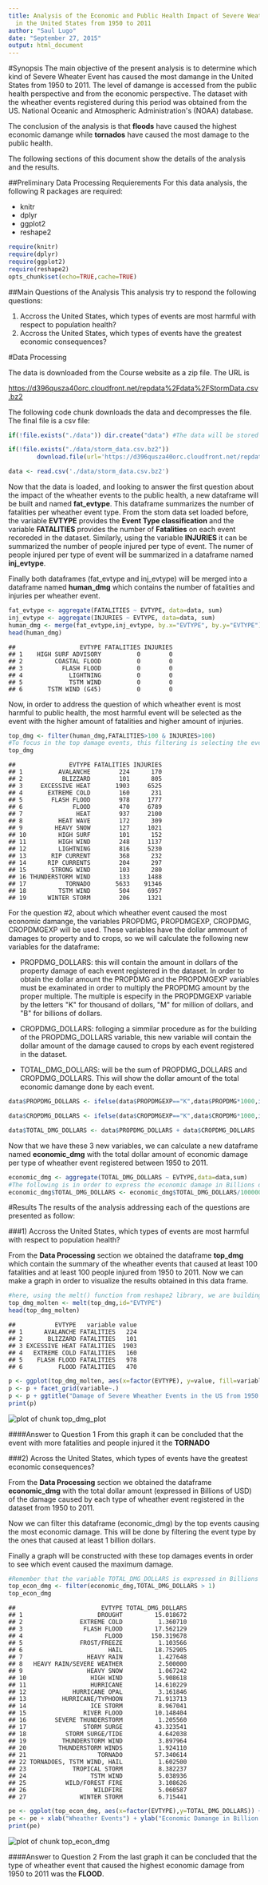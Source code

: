 ```yaml
---
title: Analysis of the Economic and Public Health Impact of Severe Weather Events
  in the United States from 1950 to 2011
author: "Saul Lugo"
date: "September 27, 2015"
output: html_document
---
```


#Synopsis
The main objective of the present analysis is to determine which kind of Severe Wheater Event has caused the most damange in the United States from 1950 to 2011. The level of damange is accessed from the public health perspective and from the economic perspective. The dataset with the wheather events registered during this period was obtained from the US. National Oceanic and Atmospheric Administration's (NOAA) database.

The conclusion of the analysis is that **floods** have caused the highest economic damange while **tornados** have caused the most damage to the public health.

The following sections of this document show the details of the analysis and the results.

##Preliminary Data Processing Requierements
For this data analysis, the following R packages are required:

- knitr
- dplyr
- ggplot2
- reshape2


```r
require(knitr)
require(dplyr)
require(ggplot2)
require(reshape2)
opts_chunk$set(echo=TRUE,cache=TRUE)
```
##Main Questions of the Analysis
This analysis try to respond the following questions:

1) Accross the United States, which types of events are most harmful with respect to population health?
2) Accross the United States, which types of events have the greatest economic consequences?

#Data Processing

The data is downloaded from the Course website as a zip file. The URL is

https://d396qusza40orc.cloudfront.net/repdata%2Fdata%2FStormData.csv.bz2

The following code chunk downloads the data and decompresses the file. The final file is a csv file:


```r
if(!file.exists("./data")) dir.create("data") #The data will be stored inside a directory named data in your working directory for this project

if(!file.exists("./data/storm_data.csv.bz2"))
        download.file(url='https://d396qusza40orc.cloudfront.net/repdata%2Fdata%2FStormData.csv.bz2',destfile="./data/storm_data.csv.bz2",method="curl")

data <- read.csv('./data/storm_data.csv.bz2')
```

Now that the data is loaded, and looking to answer the first question about the impact of the wheather events to the public health, a new dataframe will be built and named **fat_evtype**. This dataframe summarizes the number of fatalities per wheather event type. From the stom data set loaded before, the variable **EVTYPE** provides the **Event Type classification** and the variable **FATALITIES** provides the number of **Fatalities** on each event recoreded in the dataset. Similarly, using the variable **INJURIES** it can be summarized the number of people injured per type of event. The numer of people injured per type of event will be summarized in a dataframe named **inj_evtype**.

Finally both dataframes (fat_evtype and inj_evtype) will be merged into a dataframe named **human_dmg** which contains the number of fatalities and injuries per wheather event.


```r
fat_evtype <- aggregate(FATALITIES ~ EVTYPE, data=data, sum)
inj_evtype <- aggregate(INJURIES ~ EVTYPE, data=data, sum)
human_dmg <- merge(fat_evtype,inj_evtype, by.x="EVTYPE", by.y="EVTYPE")
head(human_dmg)
```

```
##                  EVTYPE FATALITIES INJURIES
## 1    HIGH SURF ADVISORY          0        0
## 2         COASTAL FLOOD          0        0
## 3           FLASH FLOOD          0        0
## 4             LIGHTNING          0        0
## 5             TSTM WIND          0        0
## 6       TSTM WIND (G45)          0        0
```

Now, in order to address the question of which wheather event is most harmful to public health, the most harmful event will be selected as the event with the higher amount of fatalities and higher amount of injuries. 


```r
top_dmg <- filter(human_dmg,FATALITIES>100 & INJURIES>100)
#To focus in the top damage events, this filtering is selecting the events with at least 100 fatalities and at least 100 people injured. The result is stored in a dataframe named top_dmg
top_dmg
```

```
##               EVTYPE FATALITIES INJURIES
## 1          AVALANCHE        224      170
## 2           BLIZZARD        101      805
## 3     EXCESSIVE HEAT       1903     6525
## 4       EXTREME COLD        160      231
## 5        FLASH FLOOD        978     1777
## 6              FLOOD        470     6789
## 7               HEAT        937     2100
## 8          HEAT WAVE        172      309
## 9         HEAVY SNOW        127     1021
## 10         HIGH SURF        101      152
## 11         HIGH WIND        248     1137
## 12         LIGHTNING        816     5230
## 13       RIP CURRENT        368      232
## 14      RIP CURRENTS        204      297
## 15       STRONG WIND        103      280
## 16 THUNDERSTORM WIND        133     1488
## 17           TORNADO       5633    91346
## 18         TSTM WIND        504     6957
## 19      WINTER STORM        206     1321
```

For the question #2, about which wheather event caused the most economic damange, the variables PROPDMG, PROPDMGEXP, CROPDMG, CROPDMGEXP will be used. These variables have the dollar ammount of damages to property and to crops, so we will calculate the following new variables for the dataframe:

- PROPDMG_DOLLARS: this will contain the amount in dollars of the property damage of each event registered in the dataset. In order to obtain the dollar amount the PROPDMG and the PROPDMGEXP variables must be examinated in order to multiply the PROPDMG amount by the proper multiple. The multiple is especify in the PROPDMGEXP variable by the letters "K" for thousand of dollars, "M" for million of dollars, and "B" for billions of dollars.

- CROPDMG_DOLLARS: folloging a simmilar procedure as for the building of the PROPDMG_DOLLARS variable, this new variable will contain the dollar amount of the damage caused to crops by each event registered in the dataset.

- TOTAL_DMG_DOLLARS: will be the sum of PROPDMG_DOLLARS and CROPDMG_DOLLARS. This will show the dollar amount of the total economic damange done by each event.


```r
data$PROPDMG_DOLLARS <- ifelse(data$PROPDMGEXP=="K",data$PROPDMG*1000,ifelse(data$PROPDMGEXP=="M",data$PROPDMG*1000000,ifelse(data$PROPDMGEXP=="B",data$PROPDMG*1000000000,data$PROPDMG)))

data$CROPDMG_DOLLARS <- ifelse(data$CROPDMGEXP=="K",data$CROPDMG*1000,ifelse(data$CROPDMGEXP=="M",data$CROPDMG*1000000,ifelse(data$CROPDMGEXP=="B",data$CROPDMG*1000000000,data$CROPDMG)))

data$TOTAL_DMG_DOLLARS <- data$PROPDMG_DOLLARS + data$CROPDMG_DOLLARS
```

Now that we have these 3 new variables, we can calculate a new dataframe named **economic_dmg** with the total dollar amount of economic damage per type of wheather event registered between 1950 to 2011.


```r
economic_dmg <- aggregate(TOTAL_DMG_DOLLARS ~ EVTYPE,data=data,sum)
#The following is in order to express the economic damage in Billions of USD
economic_dmg$TOTAL_DMG_DOLLARS <- economic_dmg$TOTAL_DMG_DOLLARS/1000000000
```


#Results
The results of the analysis addressing each of the questions are presented as follow:

###1) Accross the United States, which types of events are most harmful with respect to population health?

From the **Data Processing** section we obtained the dataframe **top_dmg** which contain the summary of the wheather events that caused at least 100 fatalities and at least 100 people injured from 1950 to 2011. Now we can make a graph in order to visualize the results obtained in this data frame.


```r
#here, using the melt() function from reshape2 library, we are building a new dataframe that has a factor variable of fatalities and injuries. This will enable us to make a pannel plot of fatalities and injuries by type of wheather event.
top_dmg_molten <- melt(top_dmg,id="EVTYPE")
head(top_dmg_molten)
```

```
##           EVTYPE   variable value
## 1      AVALANCHE FATALITIES   224
## 2       BLIZZARD FATALITIES   101
## 3 EXCESSIVE HEAT FATALITIES  1903
## 4   EXTREME COLD FATALITIES   160
## 5    FLASH FLOOD FATALITIES   978
## 6          FLOOD FATALITIES   470
```

```r
p <- ggplot(top_dmg_molten, aes(x=factor(EVTYPE), y=value, fill=variable)) + geom_bar(stat="identity",position="identity") + theme(axis.text.x = element_text(angle=90, hjust=1))
p <- p + facet_grid(variable~.)
p <- p + ggtitle("Damage of Severe Wheather Events in the US from 1950 to 2011")
print(p)
```

![plot of chunk top_dmg_plot](figure/top_dmg_plot-1.png) 

####Answer to Question 1
From this graph it can be concluded that the event with more fatalities and people injured it the **TORNADO**

###2) Across the United States, which types of events have the greatest economic consequences?

From the **Data Processing** section we obtained the dataframe **economic_dmg** with the total dollar amount (expressed in Billions of USD) of the damage caused by each type of wheather event registered in the dataset from 1950 to 2011.

Now we can filter this dataframe (economic_dmg) by the top events causing the most economic damage. This will be done by filtering the event type by the ones that caused at least 1 billion dollars.

Finally a graph will be constructed with these top damages events in order to see which event caused the maximum damage.


```r
#Remember that the variable TOTAL_DMG_DOLLARS is expressed in Billions of USD. See the calculations in the Data Processing Section.
top_econ_dmg <- filter(economic_dmg,TOTAL_DMG_DOLLARS > 1)
top_econ_dmg
```

```
##                        EVTYPE TOTAL_DMG_DOLLARS
## 1                     DROUGHT         15.018672
## 2                EXTREME COLD          1.360710
## 3                 FLASH FLOOD         17.562129
## 4                       FLOOD        150.319678
## 5                FROST/FREEZE          1.103566
## 6                        HAIL         18.752905
## 7                  HEAVY RAIN          1.427648
## 8   HEAVY RAIN/SEVERE WEATHER          2.500000
## 9                  HEAVY SNOW          1.067242
## 10                  HIGH WIND          5.908618
## 11                  HURRICANE         14.610229
## 12             HURRICANE OPAL          3.161846
## 13          HURRICANE/TYPHOON         71.913713
## 14                  ICE STORM          8.967041
## 15                RIVER FLOOD         10.148404
## 16        SEVERE THUNDERSTORM          1.205560
## 17                STORM SURGE         43.323541
## 18           STORM SURGE/TIDE          4.642038
## 19          THUNDERSTORM WIND          3.897964
## 20         THUNDERSTORM WINDS          1.924110
## 21                    TORNADO         57.340614
## 22 TORNADOES, TSTM WIND, HAIL          1.602500
## 23             TROPICAL STORM          8.382237
## 24                  TSTM WIND          5.038936
## 25           WILD/FOREST FIRE          3.108626
## 26                   WILDFIRE          5.060587
## 27               WINTER STORM          6.715441
```

```r
pe <- ggplot(top_econ_dmg, aes(x=factor(EVTYPE),y=TOTAL_DMG_DOLLARS)) + geom_bar(stat="identity",fill="blue") + theme(axis.text.x = element_text(angle=90, hjust=1))
pe <- pe + xlab("Wheather Events") + ylab("Economic Damange in Billion of USD") + ggtitle("Economic Damange by Type of Event in the US from 1950 to 2011")
print(pe)
```

![plot of chunk top_econ_dmg](figure/top_econ_dmg-1.png) 

####Answer to Question 2
From the last graph it can be concluded that the type of wheather event that caused the highest economic damage from 1950 to 2011 was the **FLOOD**.
